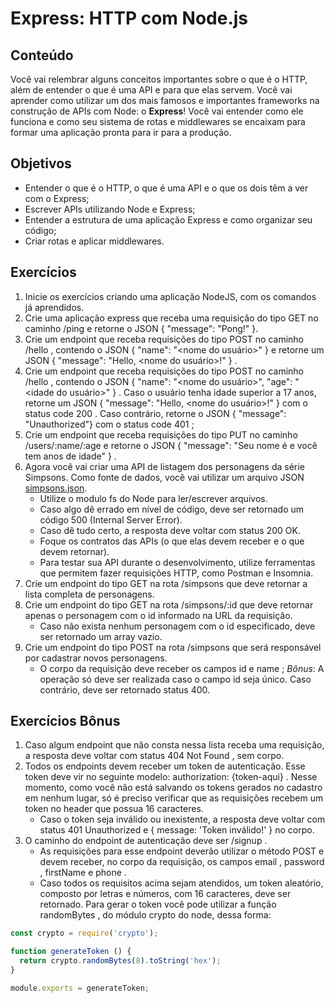 # Express: HTTP com Node.js
## Conteúdo
Você vai relembrar alguns conceitos importantes sobre o que é o HTTP, além de entender o que é uma API e para que elas servem.
Você vai aprender como utilizar um dos mais famosos e importantes frameworks na construção de APIs com Node: o **Express**!
Você vai entender como ele funciona e como seu sistema de rotas e middlewares se encaixam para formar uma aplicação pronta para ir para a produção.
## Objetivos
- Entender o que é o HTTP, o que é uma API e o que os dois têm a ver com o Express;
- Escrever APIs utilizando Node e Express;
- Entender a estrutura de uma aplicação Express e como organizar seu código;
- Criar rotas e aplicar middlewares.
## Exercícios
1. Inicie os exercícios criando uma aplicação NodeJS, com os comandos já aprendidos.
2. Crie uma aplicação express que receba uma requisição do tipo GET no caminho /ping e retorne o JSON { "message": "Pong!" }.
3. Crie um endpoint que receba requisições do tipo POST no caminho /hello , contendo o JSON { "name": "<nome do usuário>" } e retorne um JSON { "message": "Hello, <nome do usuário>!" } .
4. Crie um endpoint que receba requisições do tipo POST no caminho /hello , contendo o JSON { "name": "<nome do usuário>", "age": "<idade do usuário>" } . Caso o usuário tenha idade superior a 17 anos, retorne um JSON { "message": "Hello, <nome do usuário>!" } com o status code 200 . Caso contrário, retorne o JSON { "message": "Unauthorized"} com o status code 401 ;
5. Crie um endpoint que receba requisições do tipo PUT no caminho /users/:name/:age e retorne o JSON { "message": "Seu nome é <name> e você tem <age> anos de idade" } .
6. Agora você vai criar uma API de listagem dos personagens da série Simpsons. Como fonte de dados, você vai utilizar um arquivo JSON [simpsons.json]().
    - Utilize o modulo fs do Node para ler/escrever arquivos.
    - Caso algo dê errado em nível de código, deve ser retornado um código 500 (Internal Server Error).
    - Caso dê tudo certo, a resposta deve voltar com status 200 OK.
    - Foque os contratos das APIs (o que elas devem receber e o que devem retornar).
    - Para testar sua API durante o desenvolvimento, utilize ferramentas que permitem fazer requisições HTTP, como Postman e Insomnia.
7. Crie um endpoint do tipo GET na rota /simpsons que deve retornar a lista completa de personagens.
8. Crie um endpoint do tipo GET na rota /simpsons/:id que deve retornar apenas o personagem com o id informado na URL da requisição.
    - Caso não exista nenhum personagem com o id especificado, deve ser retornado um array vazio.
9. Crie um endpoint do tipo POST na rota /simpsons que será responsável por cadastrar novos personagens.
    - O corpo da requisição deve receber os campos id e name ;
_Bônus_: A operação só deve ser realizada caso o campo id seja único. Caso contrário, deve ser retornado status 400.
## Exercícios Bônus
1. Caso algum endpoint que não consta nessa lista receba uma requisição, a resposta deve voltar com status 404 Not Found , sem corpo.
2. Todos os endpoints devem receber um token de autenticação. Esse token deve vir no seguinte modelo: authorization: {token-aqui} . Nesse momento, como você não está salvando os tokens gerados no cadastro em nenhum lugar, só é preciso verificar que as requisições recebem um token no header que possua 16 caracteres.
    - Caso o token seja inválido ou inexistente, a resposta deve voltar com status 401 Unauthorized e { message: 'Token inválido!' } no corpo.
3. O caminho do endpoint de autenticação deve ser /signup .
    - As requisições para esse endpoint deverão utilizar o método POST e devem receber, no corpo da requisição, os campos email , password , firstName e phone .
    - Caso todos os requisitos acima sejam atendidos, um token aleatório, composto por letras e números, com 16 caracteres, deve ser retornado. Para gerar o token você pode utilizar a função randomBytes , do módulo crypto do node, dessa forma:
```js
const crypto = require('crypto');

function generateToken () {
  return crypto.randomBytes(8).toString('hex');
}

module.exports = generateToken;
  ```
